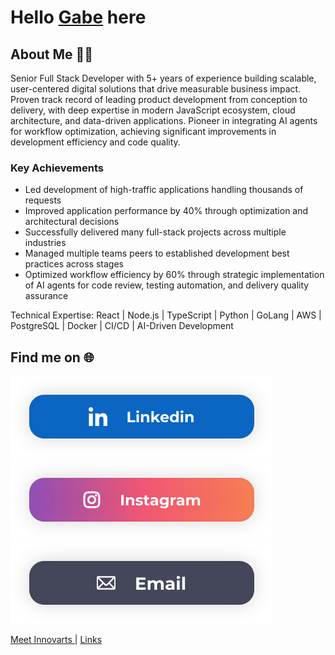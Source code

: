 # Hello <a href="https://stwgabriel.com" aria-label="gabriel portfolio">Gabe</a> here

## About Me 🧑‍💻
Senior Full Stack Developer with 5+ years of experience building scalable, user-centered digital solutions that drive measurable business impact. Proven track record of leading product development from conception to delivery, with deep expertise in modern JavaScript ecosystem, cloud architecture, and data-driven applications. Pioneer in integrating AI agents for workflow optimization, achieving significant improvements in development efficiency and code quality.

### Key Achievements

- Led development of high-traffic applications handling thousands of requests
- Improved application performance by 40% through optimization and architectural decisions
- Successfully delivered many full-stack projects across multiple industries
- Managed multiple teams peers to established development best practices across stages
- Optimized workflow efficiency by 60% through strategic implementation of AI agents for code review, testing automation, and delivery quality assurance

Technical Expertise: React | Node.js | TypeScript | Python | GoLang | AWS | PostgreSQL | Docker | CI/CD | AI-Driven Development

## Find me on 🌐

   [![shield](https://github.com/StwGabriel/Assets/blob/main/readme-shields/linkedin-shield.svg)](https://www.linkedin.com/in/stwgabriel/)
   [![shield](https://github.com/StwGabriel/Assets/blob/main/readme-shields/instagram-shield.svg)](https://www.instagram.com/stw.gabriel/)
   [![shield](https://github.com/StwGabriel/Assets/blob/main/readme-shields/email-shield.svg)](mailto:contato@stwgabriel.com?Subject=hello)

[ Meet Innovarts ](https://innovarts.co) | [ Links ](https://cutt.ly/stwGabriel)
